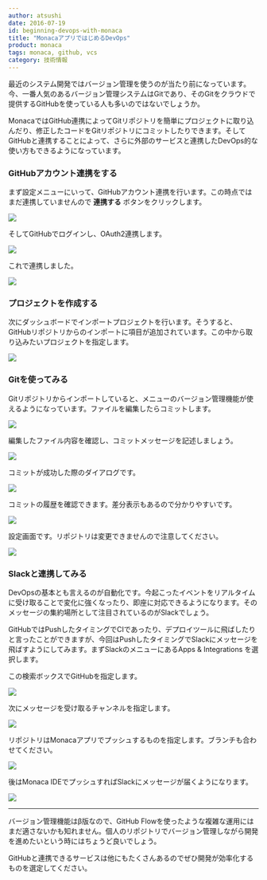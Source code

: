 ```yaml
---
author: atsushi
date: 2016-07-19
id: beginning-devops-with-monaca
title: "MonacaアプリではじめるDevOps"
product: monaca
tags: monaca, github, vcs
category: 技術情報
---
```


最近のシステム開発ではバージョン管理を使うのが当たり前になっています。今、一番人気のあるバージョン管理システムはGitであり、そのGitをクラウドで提供するGitHubを使っている人も多いのではないでしょうか。

MonacaではGitHub連携によってGitリポジトリを簡単にプロジェクトに取り込んだり、修正したコードをGitリポジトリにコミットしたりできます。そしてGitHubと連携することによって、さらに外部のサービスと連携したDevOps的な使い方もできるようになっています。

### GitHubアカウント連携をする

まず設定メニューにいって、GitHubアカウント連携を行います。この時点ではまだ連携していませんので **連携する** ボタンをクリックします。

![](/blog/content/images/2016/Jul/monaca-github-12.png)

そしてGitHubでログインし、OAuth2連携します。

![](/blog/content/images/2016/Jul/monaca-github-11.png)

これで連携しました。

![](/blog/content/images/2016/Jul/monaca-github-10.png)

### プロジェクトを作成する

次にダッシュボードでインポートプロジェクトを行います。そうすると、GitHubリポジトリからのインポートに項目が追加されています。この中から取り込みたいプロジェクトを指定します。

![](/blog/content/images/2016/Jul/monaca-github-8.png)

### Gitを使ってみる

Gitリポジトリからインポートしていると、メニューのバージョン管理機能が使えるようになっています。ファイルを編集したらコミットします。

![](/blog/content/images/2016/Jul/monaca-github-5.png)

編集したファイル内容を確認し、コミットメッセージを記述しましょう。

![](/blog/content/images/2016/Jul/monaca-github-4.png)

コミットが成功した際のダイアログです。

![](/blog/content/images/2016/Jul/monaca-github-3.png)

コミットの履歴を確認できます。差分表示もあるので分かりやすいです。

![](/blog/content/images/2016/Jul/monaca-github-2.png)

設定画面です。リポジトリは変更できませんので注意してください。

![](/blog/content/images/2016/Jul/monaca-github-1.png)

### Slackと連携してみる

DevOpsの基本とも言えるのが自動化です。今起こったイベントをリアルタイムに受け取ることで変化に強くなったり、即座に対応できるようになります。そのメッセージの集約場所として注目されているのがSlackでしょう。

GitHubではPushしたタイミングでCIであったり、デプロイツールに飛ばしたりと言ったことができますが、今回はPushしたタイミングでSlackにメッセージを飛ばすようにしてみます。まずSlackのメニューにあるApps & Integrations を選択します。

この検索ボックスでGitHubを指定します。

![](/blog/content/images/2016/Jul/monaca-github-18.png)

次にメッセージを受け取るチャンネルを指定します。

![](/blog/content/images/2016/Jul/monaca-github-17.png)

リポジトリはMonacaアプリでプッシュするものを指定します。ブランチも合わせてください。

![](/blog/content/images/2016/Jul/monaca-github-15.png)

後はMonaca IDEでプッシュすればSlackにメッセージが届くようになります。

![](/blog/content/images/2016/Jul/monaca-github-14.png)

----

バージョン管理機能はβ版なので、GitHub Flowを使ったような複雑な運用にはまだ適さないかも知れません。個人のリポジトリでバージョン管理しながら開発を進めたいという時にはちょうど良いでしょう。

GitHubと連携できるサービスは他にもたくさんあるのでぜひ開発が効率化するものを選定してください。

